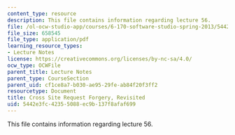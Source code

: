```yaml
---
content_type: resource
description: This file contains information regarding lecture 56.
file: /ol-ocw-studio-app/courses/6-170-software-studio-spring-2013/5442e3fc42355088ec9b137f8afaf699_MIT6_170S13_56-sec-rev.pdf
file_size: 658545
file_type: application/pdf
learning_resource_types:
- Lecture Notes
license: https://creativecommons.org/licenses/by-nc-sa/4.0/
ocw_type: OCWFile
parent_title: Lecture Notes
parent_type: CourseSection
parent_uid: cf1ce8a7-b030-ae95-29fe-ab84f20f3ff2
resourcetype: Document
title: Cross Site Request Forgery, Revisited
uid: 5442e3fc-4235-5088-ec9b-137f8afaf699
---
```

This file contains information regarding lecture 56.